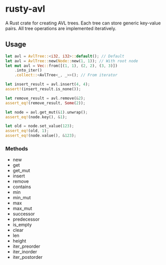 # rusty-avl

A Rust crate for creating AVL trees. Each tree can store generic key-value pairs. All tree operations are implemented iteratively.

## Usage

```rust
let avl = AvlTree::<i32, i32>::default(); // Default
let avl = AvlTree::new(Node::new(1, 1)); // With root node
let mut avl = Vec::from([(1, 1), (2, 2), (3, 3)])
	.into_iter()
	.collect::<AvlTree<_, _>>(); // From iterator

let insert_result = avl.insert(4, 4);
assert!(insert_result.is_none());

let remove_result = avl.remove(&2);
assert_eq!(remove_result, Some(2));

let node = avl.get_mut(&1).unwrap();
assert_eq!(node.key(), &1);

let old = node.set_value(123);
assert_eq!(old, 1);
assert_eq!(node.value(), &123);
```

### Methods

- new
- get
- get_mut
- insert
- remove
- contains
- min
- min_mut
- max
- max_mut
- successor
- predecessor
- is_empty
- clear
- len
- height
- iter_preorder
- iter_inorder
- iter_postorder
